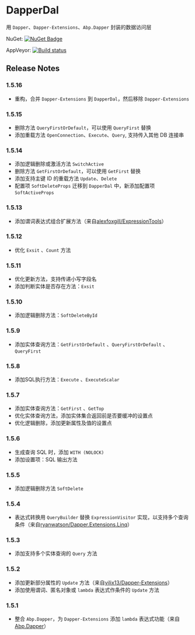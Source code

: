 # DapperDal

用 `Dapper`、`Dapper-Extensions`、`Abp.Dapper` 封装的数据访问层

NuGet: [![NuGet Badge](https://buildstats.info/nuget/DapperDal)](https://www.nuget.org/packages/DapperDal/)

AppVeyor: [![Build status](https://ci.appveyor.com/api/projects/status/rxogkxvhdthd4rf0?svg=true)](https://ci.appveyor.com/project/arbing/dapperdal)

Release Notes
-------------
### 1.5.16
* 重构，合并 `Dapper-Extensions` 到 `DapperDal`，然后移除 `Dapper-Extensions`

### 1.5.15
* 删除方法 `QueryFirstOrDefault`，可以使用 `QueryFirst` 替换
* 添加重载方法 `OpenConnection`、`Execute`、`Query`, 支持传入其他 DB 连接串

### 1.5.14
* 添加逻辑删除或激活方法 `SwitchActive`
* 删除方法 `GetFirstOrDefault`，可以使用 `GetFirst` 替换
* 添加支持主键 ID 的重载方法 `Update`、`Delete`
* 配置项 `SoftDeleteProps` 迁移到 `DapperDal` 中，新添加配置项 `SoftActiveProps`

### 1.5.13
* 添加谓词表达式组合扩展方法（来自[alexfoxgill/ExpressionTools](https://github.com/alexfoxgill/ExpressionTools)）

### 1.5.12
* 优化 `Exsit` 、`Count` 方法

### 1.5.11
* 优化更新方法，支持传递小写字段名
* 添加判断实体是否存在方法：`Exsit` 

### 1.5.10
* 添加逻辑删除方法：`SoftDeleteById` 

### 1.5.9
* 添加实体查询方法：`GetFirstOrDefault` 、`QueryFirstOrDefault` 、`QueryFirst`

### 1.5.8
* 添加SQL执行方法：`Execute` 、`ExecuteScalar`

### 1.5.7
* 添加实体查询方法：`GetFirst` 、`GetTop`
* 优化实体查询方法，添加实体集合返回前是否要缓冲的设置点
* 优化逻辑删除，添加更新属性及值的设置点

### 1.5.6
* 生成查询 SQL 时，添加 `WITH (NOLOCK)`
* 添加设置项：SQL 输出方法

### 1.5.5
* 添加逻辑删除方法 `SoftDelete` 

### 1.5.4
* 表达式转换用 `QueryBuilder` 替换 `ExpressionVisitor` 实现，以支持多个查询条件（来自[ryanwatson/Dapper.Extensions.Linq](https://github.com/ryanwatson/Dapper.Extensions.Linq/blob/master/Dapper.Extensions.Linq/Builder/QueryBuilder.cs)）

### 1.5.3
* 添加支持多个实体查询的 `Query` 方法

### 1.5.2
* 添加更新部分属性的 `Update` 方法（来自[vilix13/Dapper-Extensions](https://github.com/vilix13/Dapper-Extensions)）
* 添加使用谓词、匿名对象或 `lambda` 表达式作条件的 `Update` 方法

### 1.5.1
* 整合 `Abp.Dapper`，为 `Dapper-Extensions` 添加 `lambda` 表达式功能（来自[Abp.Dapper](https://github.com/arbing/aspnetboilerplate/tree/master/src/Abp.Dapper)）

